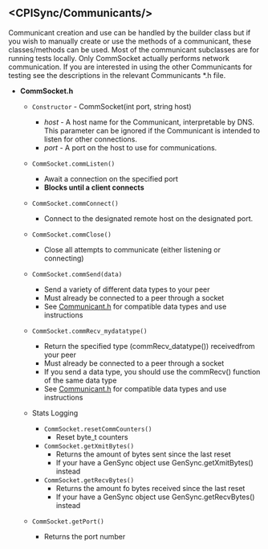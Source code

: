 ## <CPISync/Communicants/>
Communicant creation and use can be handled by the builder class but if you wish to manually create or use the methods of a communicant, these classes/methods can be used. Most of the communicant subclasses are for running tests locally. Only CommSocket actually performs network communication. If you are interested in using the other Communicants for testing see the descriptions in the relevant Communicants *.h file.
* **CommSocket.h**
    * `Constructor` - CommSocket(int port, string host)
        * *host* - A host name for the Communicant, interpretable by DNS. This parameter can be ignored if the Communicant is intended to listen for other connections.
        * *port* - A port on the host to use for communications.
    * `CommSocket.commListen()`
        * Await a connection on the specified port
        * **Blocks until a client connects**
    * `CommSocket.commConnect()`
        * Connect to the designated remote host on the designated port.
    * `CommSocket.commClose()`
        * Close all attempts to communicate (either listening or connecting)
    * `CommSocket.commSend(data)`
        * Send a variety of different data types to your peer
        * Must already be connected to a peer through a socket
        * See [Communicant.h](../../include/CPISync/Communicants/Communicant.h) for compatible data types and use instructions
    * `CommSocket.commRecv_mydatatype()`
        * Return the specified type (commRecv_datatype()) receivedfrom your peer
        * Must already be connected to a peer through a socket
        * If you send a data type, you should use the commRecv() function of the same data type
        * See [Communicant.h](../../include/CPISync/Communicants/Communicant.h) for compatible data types and use instructions

    * Stats Logging
        * `CommSocket.resetCommCounters()`
            * Reset byte_t counters
        * `CommSocket.getXmitBytes()`
            * Returns the amount of bytes sent since the last reset
            * If your have a GenSync object use GenSync.getXmitBytes() instead
        * `CommSocket.getRecvBytes()`
            * Returns the amount fo bytes received since the last reset
            * If your have a GenSync object use GenSync.getRecvBytes() instead
    * `CommSocket.getPort()`
        * Returns the port number